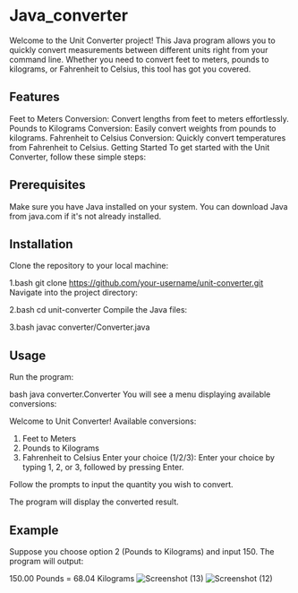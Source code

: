 # Java_converter

Welcome to the Unit Converter project! This Java program allows you to quickly convert measurements between different units right from your command line. Whether you need to convert feet to meters, pounds to kilograms, or Fahrenheit to Celsius, this tool has got you covered.

## Features
Feet to Meters Conversion: Convert lengths from feet to meters effortlessly.
Pounds to Kilograms Conversion: Easily convert weights from pounds to kilograms.
Fahrenheit to Celsius Conversion: Quickly convert temperatures from Fahrenheit to Celsius.
Getting Started
To get started with the Unit Converter, follow these simple steps:

## Prerequisites
Make sure you have Java installed on your system. You can download Java from java.com if it's not already installed.

## Installation
Clone the repository to your local machine:

1.bash
git clone https://github.com/your-username/unit-converter.git
Navigate into the project directory:

2.bash
cd unit-converter
Compile the Java files:

3.bash
javac converter/Converter.java

## Usage
Run the program:

 bash
java converter.Converter
You will see a menu displaying available conversions:

Welcome to Unit Converter!
Available conversions:
1. Feet to Meters
2. Pounds to Kilograms
3. Fahrenheit to Celsius
Enter your choice (1/2/3):
Enter your choice by typing 1, 2, or 3, followed by pressing Enter.

Follow the prompts to input the quantity you wish to convert.

The program will display the converted result.

## Example
Suppose you choose option 2 (Pounds to Kilograms) and input 150. The program will output:

150.00 Pounds = 68.04 Kilograms
![Screenshot (13)](https://github.com/user-attachments/assets/50caa94a-cae2-4b97-a331-c8e62c5578b6)
![Screenshot (12)](https://github.com/user-attachments/assets/39bfafa4-0cde-4958-b916-a66e14cca00d)


